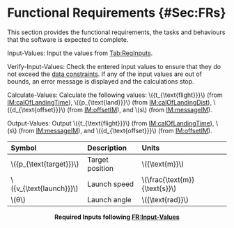 # Functional Requirements {#Sec:FRs}

This section provides the functional requirements, the tasks and behaviours that the software is expected to complete.

<div id="inputValues"></div>

Input-Values: Input the values from [Tab:ReqInputs](./SecFRs.md#Table:ReqInputs).

<div id="verifyInVals"></div>

Verify-Input-Values: Check the entered input values to ensure that they do not exceed the [data constraints](./SecDataConstraints.md#Sec:DataConstraints). If any of the input values are out of bounds, an error message is displayed and the calculations stop.

<div id="calcValues"></div>

Calculate-Values: Calculate the following values: \\({t\_{\text{flight}}}\\) (from [IM:calOfLandingTime](./SecIMs.md#IM:calOfLandingTime)), \\({p\_{\text{land}}}\\) (from [IM:calOfLandingDist](./SecIMs.md#IM:calOfLandingDist)), \\({d\_{\text{offset}}}\\) (from [IM:offsetIM](./SecIMs.md#IM:offsetIM)), and \\(s\\) (from [IM:messageIM](./SecIMs.md#IM:messageIM)).

<div id="outputValues"></div>

Output-Values: Output \\({t\_{\text{flight}}}\\) (from [IM:calOfLandingTime](./SecIMs.md#IM:calOfLandingTime)), \\(s\\) (from [IM:messageIM](./SecIMs.md#IM:messageIM)), and \\({d\_{\text{offset}}}\\) (from [IM:offsetIM](./SecIMs.md#IM:offsetIM)).


<div id="Table:ReqInputs"></div>

|Symbol                    |Description    |Units                          |
|:-------------------------|:--------------|:------------------------------|
|\\({p\_{\text{target}}}\\)|Target position|\\({\text{m}}\\)               |
|\\({v\_{\text{launch}}}\\)|Launch speed   |\\(\frac{\text{m}}{\text{s}}\\)|
|\\(θ\\)                   |Launch angle   |\\({\text{rad}}\\)             |

**<p align="center">Required Inputs following [FR:Input-Values](./SecFRs.md#inputValues)</p>**

